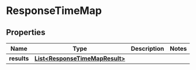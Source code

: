 
# ResponseTimeMap

## Properties
Name | Type | Description | Notes
------------ | ------------- | ------------- | -------------
**results** | [**List&lt;ResponseTimeMapResult&gt;**](ResponseTimeMapResult.md) |  | 



